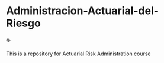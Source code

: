 # Administracion-Actuarial-del-Riesgo

☕

This is a repository for Actuarial Risk Administration course 
